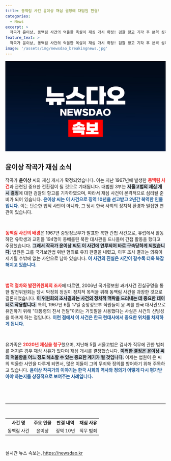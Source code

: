 ```yaml
---
title: 동백림 사건 윤이상 재심 결정에 대법원 판결!
categories:
  - News
excerpt: >
  작곡가 윤이상, 동백림 사건의 억울한 옥살이 재심 개시 확정! 검찰 항고 기각 후 본격 심리 돌입. 과거의 불억울을 되찾을 기회가 다가온다. 클릭하여 윤이상 이야기를 만나보세요!
feature_text: >
  작곡가 윤이상, 동백림 사건의 억울한 옥살이 재심 개시 확정! 검찰 항고 기각 후 본격 심리 돌입. 과거의 불억울을 되찾을 기회가 다가온다. 클릭하여 윤이상 이야기를 만나보세요!
image: '/assets/img/newsdao_breakingnews.jpg'
---
```


<p><img src="/assets/img/newsdao_breakingnews.jpg" alt="pcversion 속보" /></p>

<h2 data-ke-size="size26">윤이상 작곡가 재심 소식</h2>

<p data-ke-size="size16">작곡가 <b>윤이상</b> 씨의 재심 개시가 확정되었습니다. 이는 지난 1967년에 발생한 <b><span style="color: #ee2323;">동백림 사건</span></b>과 관련된 중요한 전환점이 될 것으로 기대됩니다. 대법원 3부는 <b><span style="background-color: #21538527;">서울고법의 재심 개시 결정</span></b>에 대한 검찰의 항고를 기각하였으며, 따라서 재심 사건이 본격적으로 심리될 준비가 되어 있습니다. <b><span style="color: #1a5490;">윤이상 씨는 이 사건으로 징역 10년을 선고받고 2년간 복역한 인물입니다.</span></b> 이는 단순한 법적 사안이 아니라, 그 당시 한국 사회의 정치적 환경과 밀접한 연관이 있습니다.</p>

<p data-ke-size="size16">&nbsp;</p>

<p><b><span style="color: #ee2323;">동백림 사건의 배경</span></b>은 1967년 중앙정보부가 발표한 북한 간첩 사건으로, 유럽에서 활동하던 유학생과 교민들 194명이 동베를린 북한 대사관을 드나들며 간첩 활동을 했다고 주장했습니다. <b><span style="background-color: #21538527;">그래서 작곡가 윤이상 씨도 이 사건에 연루되어 바로 구속당하게 되었습니다.</span></b> 법원은 그를 국가보안법 위반 혐의로 유죄 판결을 내렸고, 이후 조사 결과는 의혹이 제기될 수밖에 없는 사안으로 남아 있습니다. <b><span style="color: #1a5490;">이 사건의 진실은 시간이 갈수록 더욱 복잡해지고 있습니다.</span></b></p>

<p data-ke-size="size16">&nbsp;</p>

<p><b><span style="color: #ee2323;">법적 절차와 발전위원회의 조사</span></b>에 따르면, 2006년 국가정보원 과거사건 진실규명을 통한 발전위원회는 당시 박정희 정권이 정치적 목적을 위해 동백림 사건을 과장한 것으로 결론지었습니다. <b><span style="background-color: #21538527;">이 위원회의 조사결과는 사건의 정치적 맥락을 드러내는 데 중요한 데이터로 작용합니다.</span></b> 특히, 1967년 6월 17일 중앙정보부 직원들이 윤 씨를 한국 대사관으로 유인하기 위해 "대통령의 친서 전달"이라는 거짓말을 사용했다는 사실은 사건의 신빙성을 아프게 하는 점입니다. <b><span style="color: #1a5490;">이런 점에서 이 사건은 한국 현대사에서 중요한 위치를 차지하게 됩니다.</span></b></p>

<p data-ke-size="size16">&nbsp;</p>

<p>유가족은 <b><span style="color: #ee2323;">2020년 재심을 청구</span></b>했으며, 지난해 5월 서울고법은 검사가 직무에 관한 범죄를 저지른 경우 재심 사유가 있다며 재심 개시를 결정했습니다. <b><span style="background-color: #21538527;">이러한 결정은 윤이상 씨의 억울함을 어느 정도 해소할 수 있는 중요한 계기가 될 것입니다.</span></b> 이제는 법원이 윤 씨의 억울한 사안을 다루게 되면서, 많은 이들이 그의 무죄와 정의를 방어하기 위해 주목하고 있습니다. <b><span style="color: #1a5490;">윤이상 작곡가의 이야기는 한국 사회의 역사와 정의가 어떻게 다시 평가받아야 하는지를 상징적으로 보여주는 사례입니다.</span></b></p>

<p data-ke-size="size16">&nbsp;</p>

<p><br>
<hr>
<br></p>

<table style="width: 100%; border-collapse: collapse;">
    <tbody>
        <tr>
            <td style="text-align: center; height: 17px;"><b>사건 명</b></td>
            <td style="text-align: center; height: 17px;"><b>주요 인물</b></td>
            <td style="text-align: center; height: 17px;"><b>판결 내역</b></td>
            <td style="text-align: center; height: 17px;"><b>재심 사유</b></td>
        </tr>
        <tr>
            <td style="text-align: center; height: 17px;">동백림 사건</td>
            <td style="text-align: center; height: 17px;">윤이상</td>
            <td style="text-align: center; height: 17px;">징역 10년</td>
            <td style="text-align: center; height: 17px;">직무 범죄</td>
        </tr>
    </tbody>
</table>

<p><br></p>
실시간 뉴스 속보는, <a href="https://newsdao.kr" rel="dofollow">https://newsdao.kr</a>


